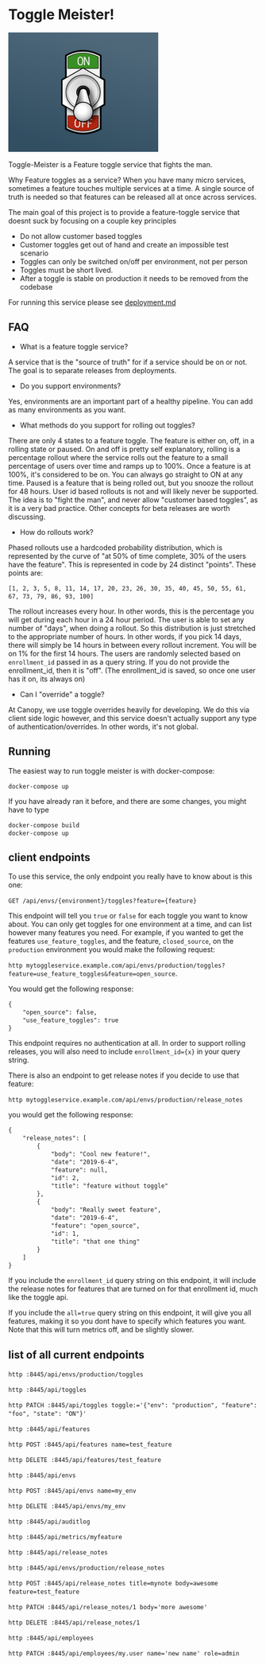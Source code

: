 # Toggle Meister!

![logo](https://raw.githubusercontent.com/canopytax/toggle-meister/master/ToggleLogo.png)

Toggle-Meister is a Feature toggle service that fights the man.

Why Feature toggles as a service? When you have many micro services,
sometimes a feature touches multiple services at a time.
A single source of truth is needed so that features can be released
all at once across services.

The main goal of this project is to provide a feature-toggle service
that doesnt suck by focusing on a couple key principles

* Do not allow customer based toggles
 * Customer toggles get out of hand and create an impossible test scenario
 * Toggles can only be switched on/off per environment, not per person
* Toggles must be short lived. 
 * After a toggle is stable on production it needs to be removed from the codebase

For running this service please see [deployment.md](/deployment.md)

## FAQ

* What is a feature toggle service?

A service that is the "source of truth" for if a service should be on or not.
The goal is to separate releases from deployments.

* Do you support environments? 

Yes, environments are an important part of a healthy pipeline. 
You can add as many environments as you want.

* What methods do you support for rolling out toggles?

There are only 4 states to a feature toggle. 
The feature is either on, off, in a rolling state or paused. On and off is pretty self explanatory,
rolling is a percentage rollout where the service rolls out the feature to a small percentage of users over time and ramps up to 100%.
Once a feature is at 100%, it's considered to be on. You can always go straight to ON at any time. 
Paused is a feature that is being rolled out, but you snooze the rollout for 48 hours. 
User id based rollouts is not and will likely never be supported. The idea is to "fight the man", and never
allow "customer based toggles", as it is a very bad practice. Other concepts for beta releases are worth discussing.

* How do rollouts work?

Phased rollouts use a hardcoded probability distribution, which is represented by the curve of "at 50% of time complete, 30% of the users have the feature".
This is represented in code by 24 distinct "points". These points are:
```
[1, 2, 3, 5, 8, 11, 14, 17, 20, 23, 26, 30, 35, 40, 45, 50, 55, 61, 67, 73, 79, 86, 93, 100]
```

The rollout increases every hour. In other words, this is the percentage you will get during each hour in a 24 hour period.
The user is able to set any number of "days", when doing a rollout. So this distribution is just stretched to the appropriate number of hours.
In other words, if you pick 14 days, there will simply be 14 hours in between every rollout increment. You will be on 1% for the first 14 hours.
The users are randomly selected based on `enrollment_id` passed in as a query string. If you do not provide the enrollment_id, then it is "off".
(The enrollment_id is saved, so once one user has it on, its always on)

* Can I "override" a toggle?

At Canopy, we use toggle overrides heavily for developing. We do this via client side logic however, and this service
doesn't actually support any type of authentication/overrides. In other words, it's not global.

## Running

The easiest way to run toggle meister is with docker-compose:

```
docker-compose up
```

If you have already ran it before, and there are some changes,
you might have to type

```
docker-compose build
docker-compose up
```

## client endpoints

To use this service, the only endpoint you really have to know about is this one:

`GET /api/envs/{environment}/toggles?feature={feature}`

This endpoint will tell you `true` or `false` for each toggle you want to know about. 
You can only get toggles for one environment at a time, and can list however many features you need.
For example, if you wanted to get the features `use_feature_toggles`, and the feature, `closed_source`,
 on the `production` environment you would make the following request:

`http mytoggleservice.example.com/api/envs/production/toggles?feature=use_feature_toggles&feature=open_source`.

You would get the following response:

```
{
    "open_source": false,
    "use_feature_toggles": true
}
```  

This endpoint requires no authentication at all. In order to support rolling releases, you will also need to include `enrollment_id={x}` in your query string.

There is also an endpoint to get release notes if you decide to use that feature:

`http mytoggleservice.example.com/api/envs/production/release_notes`

you would get the following response:

```
{
    "release_notes": [
        {
            "body": "Cool new feature!",
            "date": "2019-6-4",
            "feature": null,
            "id": 2,
            "title": "feature without toggle"
        },
        {
            "body": "Really sweet feature",
            "date": "2019-6-4",
            "feature": "open_source",
            "id": 1,
            "title": "that one thing"
        }
    ]
}
```

If you include the `enrollment_id` query string on this endpoint, it will include the release notes for features that are turned on for that enrollment id, much like the toggle api.

If you include the `all=true` query string on this endpoint, it will give you all features, making it so you dont have to specify which features you want.
Note that this will turn metrics off, and be slightly slower. 



## list of all current endpoints

`http :8445/api/envs/production/toggles`

`http :8445/api/toggles`

`http PATCH :8445/api/toggles toggle:='{"env": "production", "feature": "foo", "state": "ON"}'`

`http :8445/api/features`

`http POST :8445/api/features name=test_feature`

`http DELETE :8445/api/features/test_feature`

`http :8445/api/envs`

`http POST :8445/api/envs name=my_env`

`http DELETE :8445/api/envs/my_env`

`http :8445/api/auditlog`

`http :8445/api/metrics/myfeature`

`http :8445/api/release_notes`

`http :8445/api/envs/production/release_notes`

`http POST :8445/api/release_notes title=mynote body=awesome feature=test_feature`

`http PATCH :8445/api/release_notes/1 body='more awesome'`

`http DELETE :8445/api/release_notes/1`

`http :8445/api/employees`

`http PATCH :8445/api/employees/my.user name='new name' role=admin`
 
